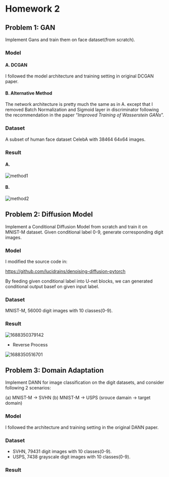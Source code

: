 # Homework 2
## Problem 1: GAN
Implement Gans and train them on face dataset(from scratch).
### Model
#### A. DCGAN
I followed the model architecture and training setting in original DCGAN paper.
#### B. Alternative Method
The network architecture is pretty much the same as in A. except that I removed Batch Normalization and Sigmoid layer in discriminator following the recommendation in the paper “*Improved Training of Wasserstein GANs*”.
### Dataset
A subset of human face dataset CelebA with 38464 64x64 images.
### Result
#### A. 
![method1](https://github.com/d0703887/NTU-DLCV-2022/assets/112916328/f95f4b80-cb5e-4d42-a8b2-6038ce6a21d2)


#### B.
![method2](https://github.com/d0703887/NTU-DLCV-2022/assets/112916328/cb2d8f56-7be6-44fc-8380-7c0f86774509)


## Problem 2: Diffusion Model
Implement a Conditional Diffusion Model from scratch and train it on MNIST-M dataset. Given conditional label 0-9, generate corresponding digit images.
### Model
I modified the source code in:

https://github.com/lucidrains/denoising-diffusion-pytorch

By feeding given conditional label into U-net blocks, we can generated conditional output basef on given input label.

### Dataset
MNIST-M, 56000 digit images with 10 classes(0-9).

### Result
![1688350379142](https://github.com/d0703887/NTU-DLCV-2022/assets/112916328/fd0fc2e7-8e7d-4d37-9cf1-de6e182c157f)

- Reverse Process

![1688350516701](https://github.com/d0703887/NTU-DLCV-2022/assets/112916328/6115eee6-41d4-4fb8-8d67-655a11060869)


## Problem 3: Domain Adaptation
Implement DANN for image classification on the digit datasets, and consider following 2 scenarios:

(a) MNIST-M → SVHN 
(b) MNIST-M → USPS
(srouce damain → target domain)

### Model
I followed the architecture and training setting in the original DANN paper.

### Dataset
- SVHN, 79431 digit images with 10 classes(0-9).
- USPS, 7438 grayscale digit images with 10 classes(0-9).

### Result


